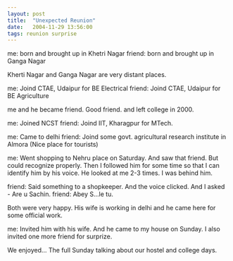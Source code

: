```yaml
---
layout: post
title:  "Unexpected Reunion"
date:   2004-11-29 13:56:00
tags: reunion surprise
---
```

me: born and brought up in Khetri Nagar
friend: born and brought up in Ganga Nagar

Kherti Nagar and Ganga Nagar are very distant places.

me: Joind CTAE, Udaipur for BE Electrical
friend: Joind CTAE, Udaipur for BE Agriculture

me and he became friend. Good friend. and left college in 2000.

me: Joined NCST
friend: Joind IIT, Kharagpur for MTech.

me: Came to delhi
friend: Joind some govt. agricultural research institute in Almora (Nice place for tourists)

me: Went shopping to Nehru place on Saturday. And saw that friend. But could recognize properly. Then I followed him for some time so that I can identify him by his voice. He looked at me 2-3 times. I was behind him.

friend: Said something to a shopkeeper. And the voice clicked. And I asked - Are u Sachin.
friend: Abey S...le tu.

Both were very happy. His wife is working in delhi and he came here for some official work.

me: Invited him with his wife. And he came to my house on Sunday. I also invited one more friend for surprize.

We enjoyed... The full Sunday talking about our hostel and college days.
